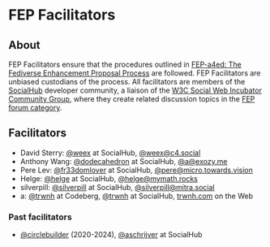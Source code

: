 # FEP Facilitators

## About

FEP Facilitators ensure that the procedures outlined in [FEP-a4ed: The Fediverse Enhancement Proposal Process](https://codeberg.org/fediverse/fep/src/branch/main/fep/a4ed/fep-a4ed.md) are followed. FEP Facilitators are unbiased custodians of the process. All facilitators are members of the [SocialHub](https://socialhub.activitypub.rocks) developer community, a liaison of the [W3C Social Web Incubator Community Group](https://www.w3.org/community/SocialCG/), where they create related discussion topics in the [FEP forum category](https://socialhub.activitypub.rocks/c/standards/fep/54).

## Facilitators

- David Sterry: [@weex](https://socialhub.activitypub.rocks/u/weex/summary) at SocialHub, [@weex@c4.social](https://c4.social/@weex)
- Anthony Wang: [@dodecahedron](https://socialhub.activitypub.rocks/u/dodecahedron/summary) at SocialHub, [@a@exozy.me](https://social.exozy.me/@a)
- Pere Lev: [@fr33domlover](https://socialhub.activitypub.rocks/u/fr33domlover/summary) at SocialHub, [@pere@micro.towards.vision](https://micro.towards.vision/@pere)
- Helge: [@helge](https://socialhub.activitypub.rocks/u/helge/summary) at SocialHub, [@helge@mymath.rocks](https://mymath.rocks/timeline/)
- silverpill: [@silverpill](https://socialhub.activitypub.rocks/u/silverpill/summary) at SocialHub, [@silverpill@mitra.social](https://mitra.social/@silverpill)
- a: [@trwnh](https://codeberg.org/trwnh) at Codeberg, [@trwnh](https://socialhub.activitypub.rocks/u/trwnh/summary) at SocialHub, [trwnh.com](https://trwnh.com) on the Web

### Past facilitators

- [@circlebuilder](https://codeberg.org/circlebuilder) (2020-2024), [@aschrijver](https://socialhub.activitypub.rocks/u/aschrijver/summary) at SocialHub